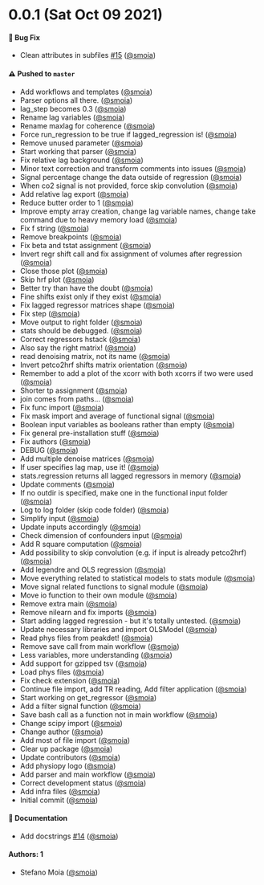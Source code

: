 # 0.0.1 (Sat Oct 09 2021)

#### 🐛 Bug Fix

- Clean attributes in subfiles [#15](https://github.com/smoia/phys2cvr/pull/15) ([@smoia](https://github.com/smoia))

#### ⚠️ Pushed to `master`

- Add workflows and templates ([@smoia](https://github.com/smoia))
- Parser options all there. ([@smoia](https://github.com/smoia))
- lag_step becomes 0.3 ([@smoia](https://github.com/smoia))
- Rename lag variables ([@smoia](https://github.com/smoia))
- Rename maxlag for coherence ([@smoia](https://github.com/smoia))
- Force run_regression to be true if lagged_regression is! ([@smoia](https://github.com/smoia))
- Remove unused parameter ([@smoia](https://github.com/smoia))
- Start working that parser ([@smoia](https://github.com/smoia))
- Fix relative lag background ([@smoia](https://github.com/smoia))
- Minor text correction and transform comments into issues ([@smoia](https://github.com/smoia))
- Signal percentage change the data outside of regression ([@smoia](https://github.com/smoia))
- When co2 signal is not provided, force skip convolution ([@smoia](https://github.com/smoia))
- Add relative lag export ([@smoia](https://github.com/smoia))
- Reduce butter order to 1 ([@smoia](https://github.com/smoia))
- Improve empty array creation, change lag variable names, change take command due to heavy memory load ([@smoia](https://github.com/smoia))
- Fix f string ([@smoia](https://github.com/smoia))
- Remove breakpoints ([@smoia](https://github.com/smoia))
- Fix beta and tstat assignment ([@smoia](https://github.com/smoia))
- Invert regr shift call and fix assignment of volumes after regression ([@smoia](https://github.com/smoia))
- Close those plot ([@smoia](https://github.com/smoia))
- Skip hrf plot ([@smoia](https://github.com/smoia))
- Better try than have the doubt ([@smoia](https://github.com/smoia))
- Fine shifts exist only if they exist ([@smoia](https://github.com/smoia))
- Fix lagged regressor matrices shape ([@smoia](https://github.com/smoia))
- Fix step ([@smoia](https://github.com/smoia))
- Move output to right folder ([@smoia](https://github.com/smoia))
- stats should be debugged. ([@smoia](https://github.com/smoia))
- Correct regressors hstack ([@smoia](https://github.com/smoia))
- Also say the right matrix! ([@smoia](https://github.com/smoia))
- read denoising matrix, not its name ([@smoia](https://github.com/smoia))
- Invert petco2hrf shifts matrix orientation ([@smoia](https://github.com/smoia))
- Remember to add a plot of the xcorr with both xcorrs if two were used ([@smoia](https://github.com/smoia))
- Shorter tp assignment ([@smoia](https://github.com/smoia))
- join comes from paths... ([@smoia](https://github.com/smoia))
- Fix func import ([@smoia](https://github.com/smoia))
- Fix mask import and average of functional signal ([@smoia](https://github.com/smoia))
- Boolean input variables as booleans rather than empty ([@smoia](https://github.com/smoia))
- Fix general pre-installation stuff ([@smoia](https://github.com/smoia))
- Fix authors ([@smoia](https://github.com/smoia))
- DEBUG ([@smoia](https://github.com/smoia))
- Add multiple denoise matrices ([@smoia](https://github.com/smoia))
- If user specifies lag map, use it! ([@smoia](https://github.com/smoia))
- stats.regression returns all lagged regressors in memory ([@smoia](https://github.com/smoia))
- Update comments ([@smoia](https://github.com/smoia))
- If no outdir is specified, make one in the functional input folder ([@smoia](https://github.com/smoia))
- Log to log folder (skip code folder) ([@smoia](https://github.com/smoia))
- Simplify input ([@smoia](https://github.com/smoia))
- Update inputs accordingly ([@smoia](https://github.com/smoia))
- Check dimension of confounders input ([@smoia](https://github.com/smoia))
- Add R square computation ([@smoia](https://github.com/smoia))
- Add possibility to skip convolution (e.g. if input is already petco2hrf) ([@smoia](https://github.com/smoia))
- Add legendre and OLS regression ([@smoia](https://github.com/smoia))
- Move everything related to statistical models to stats module ([@smoia](https://github.com/smoia))
- Move signal related functions to signal module ([@smoia](https://github.com/smoia))
- Move io function to their own module ([@smoia](https://github.com/smoia))
- Remove extra main ([@smoia](https://github.com/smoia))
- Remove nilearn and fix imports ([@smoia](https://github.com/smoia))
- Start adding lagged regression - but it's totally untested. ([@smoia](https://github.com/smoia))
- Update necessary libraries and import OLSModel ([@smoia](https://github.com/smoia))
- Read phys files from peakdet! ([@smoia](https://github.com/smoia))
- Remove save call from main workflow ([@smoia](https://github.com/smoia))
- Less variables, more understanding ([@smoia](https://github.com/smoia))
- Add support for gzipped tsv ([@smoia](https://github.com/smoia))
- Load phys files ([@smoia](https://github.com/smoia))
- Fix check extension ([@smoia](https://github.com/smoia))
- Continue file import, add TR reading, Add filter application ([@smoia](https://github.com/smoia))
- Start working on get_regressor ([@smoia](https://github.com/smoia))
- Add a filter signal function ([@smoia](https://github.com/smoia))
- Save bash call as a function not in main workflow ([@smoia](https://github.com/smoia))
- Change scipy import ([@smoia](https://github.com/smoia))
- Change author ([@smoia](https://github.com/smoia))
- Add most of file import ([@smoia](https://github.com/smoia))
- Clear up package ([@smoia](https://github.com/smoia))
- Update contributors ([@smoia](https://github.com/smoia))
- Add physiopy logo ([@smoia](https://github.com/smoia))
- Add parser and main workflow ([@smoia](https://github.com/smoia))
- Correct development status ([@smoia](https://github.com/smoia))
- Add infra files ([@smoia](https://github.com/smoia))
- Initial commit ([@smoia](https://github.com/smoia))

#### 📝 Documentation

- Add docstrings [#14](https://github.com/smoia/phys2cvr/pull/14) ([@smoia](https://github.com/smoia))

#### Authors: 1

- Stefano Moia ([@smoia](https://github.com/smoia))

